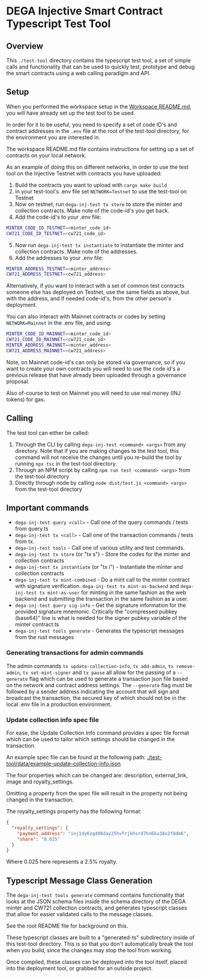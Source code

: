 # DEGA Injective Smart Contract Typescript Test Tool

## Overview

This `./test-tool` directory contains the typescript test tool, a set of simple calls and functionality that can be used
to quickly test, prototype and debug the smart contracts using a web calling paradigm and API.

## Setup

When you performed the workspace setup in the [Workspace README.md](../README.md), you will have already set up the 
test tool to be used.

In order for it to be useful, you need to specify a set of code ID's and contract addresses in the `.env` file
at the root of the test-tool directory, for the environment you are interested in.

The workspace README.md file contains instructions for setting up a set of contracts on your local network.

As an example of doing this on different networks, in order to use the test tool on the Injective Testnet with contracts
you have uploaded:

1. Build the contracts you want to upload with `cargo make build`
2. In your test-tool's .env file set `NETWORK=Testnet` to use the test-tool on Testnet
3. Now on testnet, run `dega-inj-test tx store` to store the minter and collection contracts. Make note of the code-id's
you get back.
4. Add the code-id's to your .env file:
```bash
MINTER_CODE_ID_TESTNET=<minter_code_id>
CW721_CODE_ID_TESTNET=<cw721_code_id>
```
5. Now run `dega-inj-test tx instantiate` to instantiate the minter and collection contracts. Make note of the addresses.
6. Add the addresses to your .env file:
```bash
MINTER_ADDRESS_TESTNET=<minter_address>
CW721_ADDRESS_TESTNET=<cw721_address>
```

Alternatively, if you want to interact with a set of common test contracts someone else has deployed on Testnet,
use the same fields as above, but with the address, and if needed code-id's, from the other person's deployment.

You can also interact with Mainnet contracts or codes by setting `NETWORK=Mainnet` in the .env file, and using:
```bash
MINTER_CODE_ID_MAINNET=<minter_code_id>
CW721_CODE_ID_MAINNET=<cw721_code_id>
MINTER_ADDRESS_MAINNET=<minter_address>
CW721_ADDRESS_MAINNET=<cw721_address>
```

Note, on Mainnet code-id's can only be stored via governance, so if you want to create your own contracts you will
need to use the code id's a previous release that have already been uploaded through a governance proposal.

Also of-course to test on Mainnet you will need to use real money (INJ tokens) for gas.

## Calling

The test tool can either be called:
1. Through the CLI by calling `dega-inj-test <command> <args>` from any directory. Note that if you
are making changes to the test tool, this command will not receive the changes until you re-build the tool by running
`npx tsc` in the test-tool directory.
2. Through an NPM script by calling `npm run test <command> <args>` from the test-tool directory
3. Directly through node by calling `node dist/test.js <command> <args>` from the test-tool directory

## Important commands

- `dega-inj-test query <call>` - Call one of the query commands / tests from query.ts
- `dega-inj-test tx <call>` - Call one of the transaction commands / tests from tx.
- `dega-inj-test tools` - Call one of various utility and test commands.
- `dega-inj-test tx store` (or "tx s") - Store the codes for the minter and collection contracts
- `dega-inj-test tx instantiate` (or "tx i") - Instantiate the minter and collection contracts
- `dega-inj-test tx mint-combined` - Do a mint call to the minter contract with signature verification.
`dega-inj-test tx mint-as-backend` and `dega-inj-test tx mint-as-user` for minting in the same fashion as the web backend and submitting
the transaction in the same fashion as a user.
- `dega-inj-test query sig-info` - Get the signature information for the provided signature mnemonic.
  Critically the "compressed pubkey (base64)" line is what is needed for the signer pubkey variable
  of the minter contract.ts
- `dega-inj-test tools generate` - Generates the typescript messages from the rust messages

### Generating transactions for admin commands

The admin commands `tx update-collection-info`, `tx add-admin`, `tx remove-admin`, `tx set-mint-signer` and `tx pause`
all allow for the passing of a `--generate` flag which can be used to generate a transaction json file based on the
network and contract address settings. The `--generate` flag must be followed by a sender address indicating the account
that will sign and broadcast the transaction, the secured key of which should not be in the local .env file in a
production environment.

### Update collection info spec file

For ease, the Update Collection Info command provides a spec file format which can be used to tailor which settings should
be changed in the transaction.

An example spec file can be found at the following path: [./test-tool/data/example-update-collection-info.json](./data/example-update-collection-info.json)

The four properties which can be changed are: description, external_link, image and royalty_settings.

Omitting a property from the spec file will result in the property not being changed in the transaction.

The royalty_settings property has the following format:
```json
{
  "royalty_settings": {
    "payment_address": "inj1dy6zq408day25hvfrjkhsrd7hn6ku38x2f8dm6",
    "share": "0.025"
  }
}
```
Where 0.025 here represents a 2.5% royalty.

## Typescript Message Class Generation

The `dega-inj-test tools generate` command contains functionality that looks at the JSON schema files inside the schema
directory of the DEGA minter and CW721 collection contracts, and generates typescript classes that allow for
easier validated calls to the message classes.

See the root README file for background on this.

These typescript classes are built to a "generated-ts" subdirectory inside of this test-tool directory. This is
so that you don't automatically break the tool when you build, since the changes may stop the tool from working.

Once compiled, these classes can be deployed into the tool itself, placed into the deployment tool, or grabbed for an
outside project.